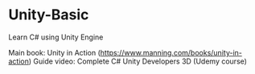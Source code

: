 # Unity-Basic
Learn C# using Unity Engine

Main book: Unity in Action (https://www.manning.com/books/unity-in-action)
Guide video: Complete C# Unity Developers 3D (Udemy course)